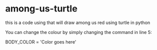 # among-us-turtle

this is a code using that will draw among us red using turtle in python

You can change the colour by simply changing the command in line 5:

BODY_COLOR = 'Color goes here'
